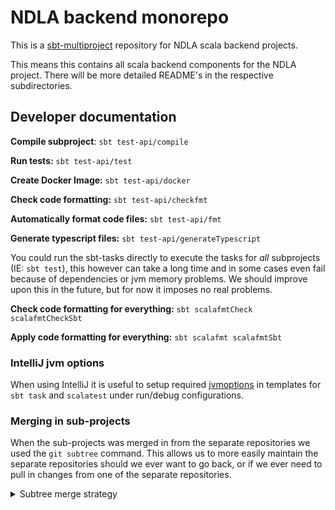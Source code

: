 # NDLA backend monorepo

This is a [sbt-multiproject](https://www.scala-sbt.org/1.x/docs/Multi-Project.html) repository for NDLA scala backend projects.

This means this contains all scala backend components for the NDLA project.
There will be more detailed README's in the respective subdirectories.


## Developer documentation
**Compile subproject**: `sbt test-api/compile`

**Run tests:** `sbt test-api/test`

**Create Docker Image:** `sbt test-api/docker`

**Check code formatting:** `sbt test-api/checkfmt`

**Automatically format code files:** `sbt test-api/fmt`

**Generate typescript files:** `sbt test-api/generateTypescript`

You could run the sbt-tasks directly to execute the tasks for _all_ subprojects (IE: `sbt test`), this however can take a long time and in some cases even fail because of dependencies or jvm memory problems. We should improve upon this in the future, but for now it imposes no real problems.

**Check code formatting for everything:** `sbt scalafmtCheck scalafmtCheckSbt`

**Apply code formatting for everything:** `sbt scalafmt scalafmtSbt`

### IntelliJ jvm options

When using IntelliJ it is useful to setup required [jvmoptions](.jvmopts) in templates for `sbt task` and `scalatest` under 
run/debug configurations.


### Merging in sub-projects

When the sub-projects was merged in from the separate repositories we used the `git subtree` command.
This allows us to more easily maintain the separate repositories should we ever want to go back, or if we ever need to pull in changes from one of the separate repositories.

<details>
    <summary>Subtree merge strategy</summary>


### How to merge

- Run the subtree command to add:
  - `git subtree add --prefix=test-api git@github.com:ndlano/test-api.git master`

### How to pull changes in standalone repo:
- Run the subtree pull command:
  - `git subtree --prefix=test-api git@github.com:ndlano/test-api.git master`

### How to move back into standalone repo:

- Run the subtree command to push back:
  - `git subtree push --prefix=test-api git@github.com:ndlano/test-api.git master`

There can be some gotchas with viewing history from the standalone repositories in there, so we might consider merging the subprojects in directly (with `git merge --allow-unrelated-histories`) when can confirm this way of managing the backend projects is better.

</details>
